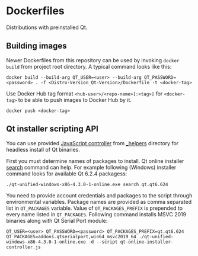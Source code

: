 # Dockerfiles

Distributions with preinstalled Qt.

## Building images

Newer Dockerfiles from this repository can be used by invoking `docker build` from project root directory. A typical command looks
like this:

```
docker build --build-arg QT_USER=<user> --build-arg QT_PASSWORD=<password> . -f <Distro-Version_Qt-Version>/Dockerfile -t <docker-tag>
```

Use Docker Hub tag format `<hub-user>/<repo-name>[:<tag>]` for `<docker-tag>` to be able to push images to Docker Hub by it.

```
docker push <docker-tag>
```

## Qt installer scripting API

You can use provided [JavaScript controller](_helpers/qt-online-installer-controller.js) from [_helpers](_helpers) directory for headless
install of Qt binaries.

First you must determine names of packages to install. Qt online installer [search](https://doc.qt.io/qtinstallerframework/ifw-cli.html#summary-of-commands)
command can help. For example following (Windows) installer command looks for available Qt 6.2.4 packagess:

```
./qt-unified-windows-x86-4.3.0-1-online.exe search qt.qt6.624
```

You need to provide account credentials and packages to the script through environmental variables. Package names are provided as
comma separated list in `QT_PACKAGES` variable. Value of `QT_PACKAGES_PREFIX` is prepended to every name listed in `QT_PACKAGES`.
Following command installs MSVC 2019 binaries along with Qt Serial Port module:

```
QT_USER=<user> QT_PASSWORD=<password> QT_PACKAGES_PREFIX=qt.qt6.624 QT_PACKAGES=addons.qtserialport,win64_msvc2019_64 ./qt-unified-windows-x86-4.3.0-1-online.exe -d --script qt-online-installer-controller.js
```

